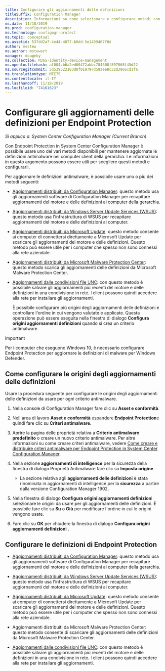 ```yaml
---
title: Configurare gli aggiornamenti delle definizioni
titleSuffix: Configuration Manager
description: Informazioni su come selezionare e configurare metodi con Endpoint Protection in Configuration Manager per mantenere aggiornate le definizioni antimalware nei computer client.
ms.date: 11/18/2019
ms.prod: configuration-manager
ms.technology: configmgr-protect
ms.topic: conceptual
ms.assetid: 537dd2a7-4e44-4877-b8dd-5e1499407f8d
author: mestew
ms.author: mstewart
manager: dougeby
ms.collection: M365-identity-device-management
ms.openlocfilehash: af004cb6a2ed00472abbc784608f897868f45d22
ms.sourcegitcommit: 5d539522103d0f019797d58aee8c32d3966cd1fa
ms.translationtype: MTE75
ms.contentlocale: it-IT
ms.lasthandoff: 11/18/2019
ms.locfileid: "74161623"
---
```

# <a name="configure-definition-updates-for-endpoint-protection"></a>Configurare gli aggiornamenti delle definizioni per Endpoint Protection  

*Si applica a: System Center Configuration Manager (Current Branch)*

 Con Endpoint Protection in System Center Configuration Manager è possibile usare uno dei vari metodi disponibili per mantenere aggiornate le definizioni antimalware nei computer client della gerarchia. Le informazioni in questo argomento possono essere utili per scegliere questi metodi e configurarli.

 Per aggiornare le definizioni antimalware, è possibile usare uno o più dei metodi seguenti:

- [Aggiornamenti distribuiti da Configuration Manager](endpoint-definitions-configmgr.md): questo metodo usa gli aggiornamenti software di Configuration Manager per recapitare aggiornamenti del motore e delle definizioni ai computer della gerarchia.

- [Aggiornamenti distribuiti da Windows Server Update Services (WSUS)](endpoint-definitions-wsus.md): questo metodo usa l'infrastruttura di WSUS per recapitare aggiornamenti del motore e delle definizioni ai computer.

- [Aggiornamenti distribuiti da Microsoft Update](endpoint-definitions-microsoft-updates.md): questo metodo consente ai computer di connettersi direttamente a Microsoft Update per scaricare gli aggiornamenti del motore e delle definizioni. Questo metodo può essere utile per i computer che spesso non sono connessi alla rete aziendale.

- [Aggiornamenti distribuiti da Microsoft Malware Protection Center](endpoint-definitions-protection-center.md): questo metodo scarica gli aggiornamenti delle definizioni da Microsoft Malware Protection Center.

- [Aggiornamenti dalle condivisioni file UNC](endpoint-definitions-network.md): con questo metodo è possibile salvare gli aggiornamenti più recenti del motore e delle definizioni in una condivisione in rete. I client possono quindi accedere alla rete per installare gli aggiornamenti.

  È possibile configurare più origini degli aggiornamenti delle definizioni e controllare l'ordine in cui vengono valutate e applicate. Questa operazione può essere eseguita nella finestra di dialogo **Configura origini aggiornamenti definizioni** quando si crea un criterio antimalware.

> [!IMPORTANT]
>  Per i computer che eseguono Windows 10, è necessario configurare Endpoint Protection per aggiornare le definizioni di malware per Windows Defender.

## <a name="how-to-configure-definition-update-sources"></a>Come configurare le origini degli aggiornamenti delle definizioni
 Usare la procedura seguente per configurare le origini degli aggiornamenti delle definizioni da usare per ogni criterio antimalware.

1.  Nella console di Configuration Manager fare clic su **Asset e conformità**.

2.  Nell'area di lavoro **Asset e conformità** espandere **Endpoint Protection**e quindi fare clic su **Criteri antimalware**.

3.  Aprire la pagina delle proprietà relativa a **Criterio antimalware predefinito** o creare un nuovo criterio antimalware. Per altre informazioni su come creare criteri antimalware, vedere [Come creare e distribuire criteri antimalware per Endpoint Protection in System Center Configuration Manager](endpoint-antimalware-policies.md).

4.  Nella sezione **aggiornamenti di intelligence** per la sicurezza della finestra di dialogo Proprietà Antimalware fare clic su **Imposta origine**.
    - La sezione relativa agli **aggiornamenti delle definizioni** è stata rinominata in aggiornamenti di intelligence per la **sicurezza** a partire dalla versione Configuration Manager 1902.

5.  Nella finestra di dialogo **Configura origini aggiornamenti definizioni** selezionare le origini da usare per gli aggiornamenti delle definizioni. È possibile fare clic su **Su** o **Giù** per modificare l'ordine in cui le origini vengono usate.

6.  Fare clic su **OK** per chiudere la finestra di dialogo **Configura origini aggiornamenti definizioni** .

## <a name="configure-endpoint-protection-definitions"></a>Configurare le definizioni di Endpoint Protection

-   [Aggiornamenti distribuiti da Configuration Manager](endpoint-definitions-configmgr.md): questo metodo usa gli aggiornamenti software di Configuration Manager per recapitare aggiornamenti del motore e delle definizioni ai computer della gerarchia.

-   [Aggiornamenti distribuiti da Windows Server Update Services (WSUS)](endpoint-definitions-wsus.md): questo metodo usa l'infrastruttura di WSUS per recapitare aggiornamenti del motore e delle definizioni ai computer.

-   [Aggiornamenti distribuiti da Microsoft Update](endpoint-definitions-microsoft-updates.md): questo metodo consente ai computer di connettersi direttamente a Microsoft Update per scaricare gli aggiornamenti del motore e delle definizioni. Questo metodo può essere utile per i computer che spesso non sono connessi alla rete aziendale.

-   Aggiornamenti distribuiti da Microsoft Malware Protection Center: questo metodo consente di scaricare gli aggiornamenti delle definizioni da Microsoft Malware Protection Center.

-   [Aggiornamenti dalle condivisioni file UNC](endpoint-definitions-network.md): con questo metodo è possibile salvare gli aggiornamenti più recenti del motore e delle definizioni in una condivisione in rete. I client possono quindi accedere alla rete per installare gli aggiornamenti.
